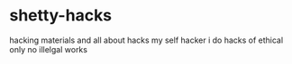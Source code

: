 # shetty-hacks
hacking materials and all about hacks
my self hacker i do hacks of ethical only no illelgal works
